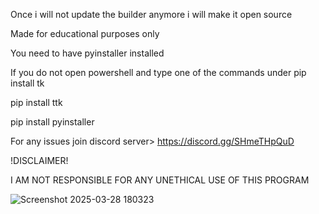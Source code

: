 Once i will not update the builder anymore i will make it open source 

Made for educational purposes only

You need to have pyinstaller installed

If you do not open powershell and type one of the commands under
pip install tk

pip install ttk

pip install pyinstaller


For any issues join discord server> https://discord.gg/SHmeTHpQuD

!DISCLAIMER!

I AM NOT RESPONSIBLE FOR ANY UNETHICAL USE OF THIS PROGRAM



![Screenshot 2025-03-28 180323](https://github.com/user-attachments/assets/944d2f1b-4fb2-43f8-aa24-0ec52321a446)
